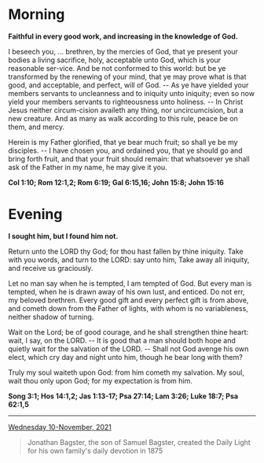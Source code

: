 # Morning

**Faithful in every good work, and increasing in the knowledge of God.**
 
I beseech you, ... brethren, by the mercies of God, that ye present your bodies a living sacrifice, holy, acceptable unto God, which is your reasonable ser-vice. And be not conformed to this world: but be ye transformed by the renewing of your mind, that ye may prove what is that good, and acceptable, and perfect, will of God. -- As ye have yielded your members servants to uncleanness and to iniquity unto iniquity; even so now yield your members servants to righteousness unto holiness. -- In Christ Jesus neither circum-cision availeth any thing, nor uncircumcision, but a new creature. And as many as walk according to this rule, peace be on them, and mercy.
 
Herein is my Father glorified, that ye bear much fruit; so shall ye be my disciples. -- I have chosen you, and ordained you, that ye should go and bring forth fruit, and that your fruit should remain: that whatsoever ye shall ask of the Father in my name, he may give it you.  

**Col 1:10; Rom 12:1,2; Rom 6:19; Gal 6:15,16; John 15:8; John 15:16**

# Evening

**I sought him, but I found him not.**
 
Return unto the LORD thy God; for thou hast fallen by thine iniquity. Take with you words, and turn to the LORD: say unto him, Take away all iniquity, and receive us graciously.
 
Let no man say when he is tempted, I am tempted of God. But every man is tempted, when he is drawn away of his own lust, and enticed. Do not err, my beloved brethren. Every good gift and every perfect gift is from above, and cometh down from the Father of lights, with whom is no variableness, neither shadow of turning.
 
Wait on the Lord; be of good courage, and he shall strengthen thine heart: wait, I say, on the LORD. -- It is good that a man should both hope and quietly wait for the salvation of the LORD. -- Shall not God avenge his own elect, which cry day and night unto him, though he bear long with them?
 
Truly my soul waiteth upon God: from him cometh my salvation. My soul, wait thou only upon God; for my expectation is from him.  

**Song 3:1; Hos 14:1,2; Jas 1:13-17; Psa 27:14; Lam 3:26; Luke 18:7; Psa 62:1,5**

---

[Wednesday 10-November, 2021](https://t.me/s/daily_light)

> Jonathan Bagster, the son of Samuel Bagster, created the Daily Light for his own family's daily devotion in 1875

